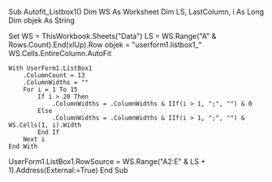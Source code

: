 Sub Autofit_Listbox1()
Dim WS As Worksheet
Dim LS, LastColumn, i As Long
Dim objek As String

Set WS = ThisWorkbook.Sheets("Data")
LS = WS.Range("A" & Rows.Count).End(xlUp).Row
objek = "userform1.listbox1_"
WS.Cells.EntireColumn.AutoFit

    With UserForm1.ListBox1
        .ColumnCount = 13
        .ColumnWidths = ""
        For i = 1 To 15
            If i > 20 Then
                .ColumnWidths = .ColumnWidths & IIf(i > 1, ";", "") & 0
            Else
                .ColumnWidths = .ColumnWidths & IIf(i > 1, ";", "") & WS.Cells(1, i).Width
            End If
        Next i
    End With

UserForm1.ListBox1.RowSource = WS.Range("A2:E" & LS + 1).Address(External:=True)
End Sub
